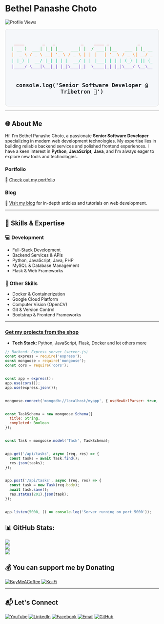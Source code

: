 # Bethel Panashe Choto


![Profile Views](https://komarev.com/ghpvc/?username=bethelchoto&label=Profile%20views&color=0e75b6&style=flat)


<div align="center" style="font-family: 'Courier New', Courier, monospace; color: #0e75b6; background: #f5f7fa; padding: 20px; border-radius: 10px; border: 1px solid #ddd;">
  <pre style="font-size: 14px; line-height: 1.4em; color: #0d6efd;">
<span style="color: #dc3545;"> ____       _   _          _    ____ _           _        </span>
<span style="color: #28a745;">| __ )  ___| |_| |__   ___| |  / ___| |__   ___ | |_ ___  </span>
<span style="color: #fd7e14;">|  _ \ / _ \ __| '_ \ / _ \ | | |   | '_ \ / _ \| __/ _ \ </span>
<span style="color: #20c997;">| |_) |  __/ |_| | | |  __/ | | |___| | | | (_) | || (_) |</span>
<span style="color: #6f42c1;">|____/ \___|\__|_| |_|\___|_|  \____|_| |_|\___/ \__\___/ </span>
  </pre>


  <h2 style="margin-top: 20px;">
    <code style="color: #212529; font-size: 18px;">console.log('Senior Software Developer @ Tribetron 🚀')</code>
  </h2>
</div>


---


## 🌐 About Me


Hi! I'm Bethel Panashe Choto, a passionate **Senior Software Developer** specializing in modern web development technologies. My expertise lies in building reliable backend services and polished frontend experiences. I have a keen interest in **Python**, **JavaScript**, **Java**, and I'm always eager to explore new tools and technologies.


### Portfolio
🔗 [Check out my portfolio](https://bethelchoto-portifolio.netlify.app/)


### Blog
📘 [Visit my blog](#) for in-depth articles and tutorials on web development.


---


## 🚀 Skills & Expertise


### 💻 Development
- Full-Stack Development  
- Backend Services & APIs  
- Python, JavaScript, Java, PHP  
- MySQL & Database Management  
- Flask & Web Frameworks  


### 🔧 Other Skills
- Docker & Containerization  
- Google Cloud Platform  
- Computer Vision (OpenCV)  
- Git & Version Control  
- Bootstrap & Frontend Frameworks  


---


### [Get my projects from the shop](#)
- **Tech Stack:** Python, JavaScript, Flask, Docker and lot others more


```javascript
// Backend: Express server (server.js)
const express = require('express');
const mongoose = require('mongoose');
const cors = require('cors');


const app = express();
app.use(cors());
app.use(express.json());


mongoose.connect('mongodb://localhost/myapp', { useNewUrlParser: true, useUnifiedTopology: true });


const TaskSchema = new mongoose.Schema({
  title: String,
  completed: Boolean
});


const Task = mongoose.model('Task', TaskSchema);


app.get('/api/tasks', async (req, res) => {
  const tasks = await Task.find();
  res.json(tasks);
});


app.post('/api/tasks', async (req, res) => {
  const task = new Task(req.body);
  await task.save();
  res.status(201).json(task);
});


app.listen(5000, () => console.log('Server running on port 5000'));
```


## 📊 GitHub Stats:
![](https://github-readme-stats.vercel.app/api?username=bethelchoto&theme=algolia&hide_border=false&include_all_commits=false&count_private=true)<br/>
![](https://github-readme-streak-stats.herokuapp.com/?user=bethelchoto&theme=algolia&hide_border=false)<br/>
![](https://github-readme-stats.vercel.app/api/top-langs/?username=bethelchoto&theme=algolia&hide_border=false&include_all_commits=false&count_private=true&layout=compact)


 ## 💰 You can support me by Donating
  [![BuyMeACoffee](https://img.shields.io/badge/Buy%20Me%20a%20Coffee-ffdd00?style=for-the-badge&logo=buy-me-a-coffee&logoColor=black)](#) [![Ko-Fi](https://img.shields.io/badge/Ko--fi-F16061?style=for-the-badge&logo=ko-fi&logoColor=white)](#) 


---


## 📬 Let's Connect


<div>
  <a href="#" target="_blank"><img src="https://img.shields.io/badge/YouTube-FF0000?style=for-the-badge&logo=youtube&logoColor=white" alt="YouTube" /></a>
  <a href="https://linkedin.com/in/bethel-panashe-choto/" target="_blank"><img src="https://img.shields.io/badge/LinkedIn-0077B5?style=for-the-badge&logo=linkedin&logoColor=white" alt="LinkedIn" /></a>
  <a href="#" target="_blank"><img src="https://img.shields.io/badge/Facebook-1877F2?style=for-the-badge&logo=facebook&logoColor=white" alt="Facebook" /></a>
  <a href="mailto:chotobethelp@gmail.com"><img src="https://img.shields.io/badge/📧_Email-D14836?style=for-the-badge&logoColor=white" alt="Email" /></a>
  <a href="https://github.com/bethelchoto" target="_blank"><img src="https://img.shields.io/badge/GitHub-100000?style=for-the-badge&logo=github&logoColor=white" alt="GitHub" /></a>
</div>
